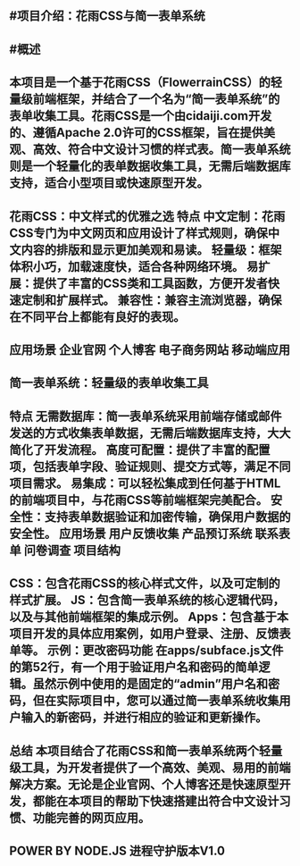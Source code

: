 #项目介绍：花雨CSS与简一表单系统
------------------------------------------------------------------------------
#概述
------------------------------------------------------------------------------
本项目是一个基于花雨CSS（FlowerrainCSS）的轻量级前端框架，并结合了一个名为“简一表单系统”的表单收集工具。花雨CSS是一个由cidaiji.com开发的、遵循Apache 2.0许可的CSS框架，旨在提供美观、高效、符合中文设计习惯的样式表。简一表单系统则是一个轻量化的表单数据收集工具，无需后端数据库支持，适合小型项目或快速原型开发。
------------------------------------------------------------------------------
花雨CSS：中文样式的优雅之选
特点
中文定制：花雨CSS专门为中文网页和应用设计了样式规则，确保中文内容的排版和显示更加美观和易读。
轻量级：框架体积小巧，加载速度快，适合各种网络环境。
易扩展：提供了丰富的CSS类和工具函数，方便开发者快速定制和扩展样式。
兼容性：兼容主流浏览器，确保在不同平台上都能有良好的表现。
------------------------------------------------------------------------------
应用场景
企业官网
个人博客
电子商务网站
移动端应用
------------------------------------------------------------------------------
简一表单系统：轻量级的表单收集工具
------------------------------------------------------------------------------
特点
无需数据库：简一表单系统采用前端存储或邮件发送的方式收集表单数据，无需后端数据库支持，大大简化了开发流程。
高度可配置：提供了丰富的配置项，包括表单字段、验证规则、提交方式等，满足不同项目需求。
易集成：可以轻松集成到任何基于HTML的前端项目中，与花雨CSS等前端框架完美配合。
安全性：支持表单数据验证和加密传输，确保用户数据的安全性。
应用场景
用户反馈收集
产品预订系统
联系表单
问卷调查
项目结构
-----------------------------------------------------------------------------
CSS：包含花雨CSS的核心样式文件，以及可定制的样式扩展。
JS：包含简一表单系统的核心逻辑代码，以及与其他前端框架的集成示例。
Apps：包含基于本项目开发的具体应用案例，如用户登录、注册、反馈表单等。
示例：更改密码功能
在apps/subface.js文件的第52行，有一个用于验证用户名和密码的简单逻辑。虽然示例中使用的是固定的“admin”用户名和密码，但在实际项目中，您可以通过简一表单系统收集用户输入的新密码，并进行相应的验证和更新操作。
-----------------------------------------------------------------------------
总结
本项目结合了花雨CSS和简一表单系统两个轻量级工具，为开发者提供了一个高效、美观、易用的前端解决方案。无论是企业官网、个人博客还是快速原型开发，都能在本项目的帮助下快速搭建出符合中文设计习惯、功能完善的网页应用。
-----------------------------------------------------------------------------
POWER BY NODE.JS 进程守护版本V1.0
-----------------------------------------------------------------------------
